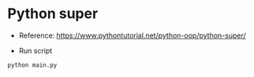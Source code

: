 # Python super

- Reference: https://www.pythontutorial.net/python-oop/python-super/

- Run script

```bash
python main.py
```
